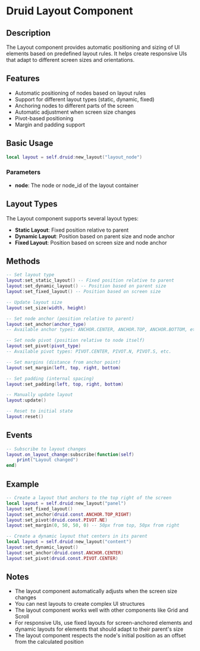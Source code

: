 # Druid Layout Component

## Description

The Layout component provides automatic positioning and sizing of UI elements based on predefined layout rules. It helps create responsive UIs that adapt to different screen sizes and orientations.

## Features

- Automatic positioning of nodes based on layout rules
- Support for different layout types (static, dynamic, fixed)
- Anchoring nodes to different parts of the screen
- Automatic adjustment when screen size changes
- Pivot-based positioning
- Margin and padding support

## Basic Usage

```lua
local layout = self.druid:new_layout("layout_node")
```

### Parameters

- **node**: The node or node_id of the layout container

## Layout Types

The Layout component supports several layout types:

- **Static Layout**: Fixed position relative to parent
- **Dynamic Layout**: Position based on parent size and node anchor
- **Fixed Layout**: Position based on screen size and node anchor

## Methods

```lua
-- Set layout type
layout:set_static_layout() -- Fixed position relative to parent
layout:set_dynamic_layout() -- Position based on parent size
layout:set_fixed_layout() -- Position based on screen size

-- Update layout size
layout:set_size(width, height)

-- Set node anchor (position relative to parent)
layout:set_anchor(anchor_type)
-- Available anchor types: ANCHOR.CENTER, ANCHOR.TOP, ANCHOR.BOTTOM, etc.

-- Set node pivot (position relative to node itself)
layout:set_pivot(pivot_type)
-- Available pivot types: PIVOT.CENTER, PIVOT.N, PIVOT.S, etc.

-- Set margins (distance from anchor point)
layout:set_margin(left, top, right, bottom)

-- Set padding (internal spacing)
layout:set_padding(left, top, right, bottom)

-- Manually update layout
layout:update()

-- Reset to initial state
layout:reset()
```

## Events

```lua
-- Subscribe to layout changes
layout.on_layout_change:subscribe(function(self)
    print("Layout changed")
end)
```

## Example

```lua
-- Create a layout that anchors to the top right of the screen
local layout = self.druid:new_layout("panel")
layout:set_fixed_layout()
layout:set_anchor(druid.const.ANCHOR.TOP_RIGHT)
layout:set_pivot(druid.const.PIVOT.NE)
layout:set_margin(0, 50, 50, 0) -- 50px from top, 50px from right

-- Create a dynamic layout that centers in its parent
local layout = self.druid:new_layout("content")
layout:set_dynamic_layout()
layout:set_anchor(druid.const.ANCHOR.CENTER)
layout:set_pivot(druid.const.PIVOT.CENTER)
```

## Notes

- The layout component automatically adjusts when the screen size changes
- You can nest layouts to create complex UI structures
- The layout component works well with other components like Grid and Scroll
- For responsive UIs, use fixed layouts for screen-anchored elements and dynamic layouts for elements that should adapt to their parent's size
- The layout component respects the node's initial position as an offset from the calculated position

